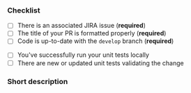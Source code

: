 <!--
Thank you for submitting a pull request!

Please make sure:
- the checklist is completed before asking for review.

-->

### Checklist

* [ ] There is an associated JIRA issue (**required**)
* [ ] The title of your PR is formatted properly (**required**)
* [ ] Code is up-to-date with the `develop` branch (**required**)
<!-- ignore-task-list-start -->
* [ ] You've successfully run your unit tests locally
* [ ] There are new or updated unit tests validating the change
<!-- ignore-task-list-end -->

### Short description
